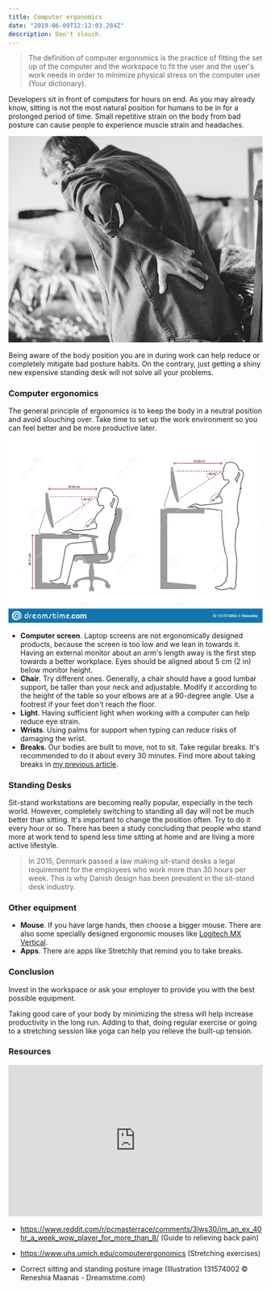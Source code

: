 ```yaml
---
title: Computer ergonomics
date: "2019-06-09T12:12:03.284Z"
description: Don't slouch.
---
```


> The definition of computer ergonomics is the practice of fitting the set up of the computer and the workspace to fit the user and the user's work needs in order to minimize physical stress on the computer user (Your dictionary).

Developers sit in front of computers for hours on end. As you may already know, sitting is not the most natural position for humans to be in for a prolonged period of time. Small repetitive strain on the body from bad posture can cause people to experience muscle strain and headaches.

![Back pain](./back-pain.jpg)

Being aware of the body position you are in during work can help reduce or completely mitigate bad posture habits. On the contrary, just getting a shiny new expensive standing desk will not solve all your problems.

### Computer ergonomics

The general principle of ergonomics is to keep the body in a neutral position and avoid slouching over. Take time to set up the work environment so you can feel better and be more productive later.

![Sit and stand posture](./sit-stand-posture.jpg)

- **Computer screen**. Laptop screens are not ergonomically designed products, because the screen is too low and we lean in towards it. Having an external monitor about an arm's length away is the first step towards a better workplace. Eyes should be aligned about 5 cm (2 in) below monitor height.
- **Chair**. Try different ones. Generally, a chair should have a good lumbar support, be taller than your neck and adjustable. Modify it according to the height of the table so your elbows are at a 90-degree angle. Use a footrest if your feet don't reach the floor.
- **Light**. Having sufficient light when working with a computer can help reduce eye strain.
- **Wrists**. Using palms for support when typing can reduce risks of damaging the wrist.
- **Breaks**. Our bodies are built to move, not to sit. Take regular breaks. It's recommended to do it about every 30 minutes. Find more about taking breaks in [my previous article](https://devhealth.io/breaks/).

### Standing Desks

Sit-stand workstations are becoming really popular, especially in the tech world. However, completely switching to standing all day will not be much better than sitting. It's important to change the position often. Try to do it every hour or so. There has been a study concluding that people who stand more at work tend to spend less time sitting at home and are living a more active lifestyle.

> In 2015, Denmark passed a law making sit-stand desks a legal requirement for the employees who work more than 30 hours per week. This is why Danish design has been prevalent in the sit-stand desk industry.

### Other equipment

- **Mouse**. If you have large hands, then choose a bigger mouse. There are also some specially designed ergonomic mouses like [Logitech MX Vertical](https://www.logitech.com/en-us/product/mx-vertical-ergonomic-mouse).
- **Apps**. There are apps like Stretchly that remind you to take breaks.

### Conclusion

Invest in the workspace or ask your employer to provide you with the best possible equipment.

Taking good care of your body by minimizing the stress will help increase productivity in the long run. Adding to that, doing regular exercise or going to a stretching session like yoga can help you relieve the built-up tension.

### Resources

<iframe width="100%" height="300" scrolling="no" frameborder="no" allow="autoplay" src="https://w.soundcloud.com/player/?url=https%3A//api.soundcloud.com/tracks/604938687&color=%23ff5500&auto_play=false&hide_related=false&show_comments=true&show_user=true&show_reposts=false&show_teaser=true&visual=true"></iframe>

- https://www.reddit.com/r/pcmasterrace/comments/3lws30/im_an_ex_40hr_a_week_wow_player_for_more_than_8/ (Guide to relieving back pain)

- https://www.uhs.umich.edu/computerergonomics (Stretching exercises)

- Correct sitting and standing posture image (Illustration 131574002 © Reneshia Maanas - Dreamstime.com)
